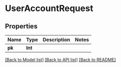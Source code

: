 # UserAccountRequest

## Properties
Name | Type | Description | Notes
------------ | ------------- | ------------- | -------------
**pk** | **Int** |  | 

[[Back to Model list]](../README.md#documentation-for-models) [[Back to API list]](../README.md#documentation-for-api-endpoints) [[Back to README]](../README.md)


